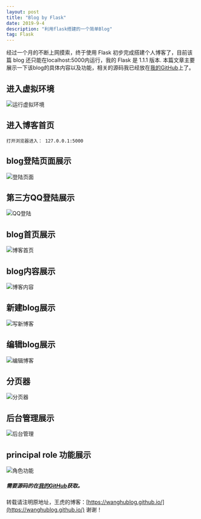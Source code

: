 ```yaml
---
layout: post
title: "Blog by Flask"
date: 2019-9-4
description: "利用flask搭建的一个简单Blog"
tag: Flask
---
```

   经过一个月的不断上网摸索，终于使用 Flask 初步完成搭建个人博客了，目前该篇 blog 还只能在localhost:5000内运行，我的 Flask 是 1.1.1 版本.
   本篇文章主要展示一下该blog的具体内容以及功能，相关的源码我已经放在[我的GitHub](https://github.com/wanghublog/Flask_Blog)上了。
## 进入虚拟环境
![](/images/posts/flaskblog/start_env.png "运行虚拟环境")
## 进入博客首页
    
    打开浏览器进入： 127.0.0.1:5000
## blog登陆页面展示
![](/images/posts/flaskblog/blog_login.png "登陆页面")
## 第三方QQ登陆展示
![](/images/posts/flaskblog/qq_login.png "QQ登陆")
## blog首页展示
![](/images/posts/flaskblog/home.png "博客首页")
## blog内容展示
![](/images/posts/flaskblog/blog_detail.png "博客内容")
## 新建blog展示
![](/images/posts/flaskblog/new_post.png "写新博客")
## 编辑blog展示
![](/images/posts/flaskblog/edit_post.png "编辑博客")
## 分页器
![](/images/posts/flaskblog/pager.png "分页器")
## 后台管理展示
![](/images/posts/flaskblog/admin.png "后台管理")
## principal role 功能展示
![](/images/posts/flaskblog/role_need.png "角色功能")

#####  需要源码的在[我的GitHub](https://github.com/wanghublog/flaskblog)获取。


转载请注明原地址，王虎的博客：[https://wanghublog.github.io/](https://wanghublog.github.io/) 谢谢！
